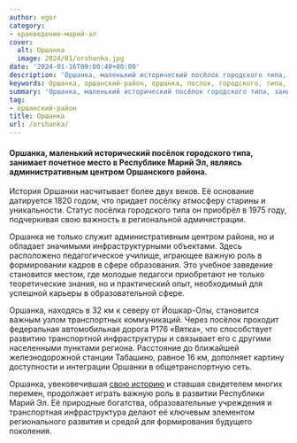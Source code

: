 ```yaml
---
author: egor
category:
- краеведение-марий-эл
cover:
  alt: Оршанка
  image: 2024/01/orshanka.jpg
date: '2024-01-16T09:00:40+00:00'
description: 'Оршанка, маленький исторический посёлок городского типа, занимает почетное место в Республике Марий Эл, являясь административным центром Оршанского...'
keywords: Оршанка, оршанский-район, оршанка, послок, городского, типа, марий, административным, центром, района, оршанки, только, важную, роль, сфере, становится, маленький
summary: 'Оршанка, маленький исторический посёлок городского типа, занимает почетное место в Республике Марий Эл, являясь административным центром Оршанского...'
tag:
- оршанский-район
title: Оршанка
url: /orshanka/
---
```


#### Оршанка, маленький исторический посёлок городского типа, занимает почетное место в Республике Марий Эл, являясь административным центром Оршанского района.

История Оршанки насчитывает более двух веков. Её основание датируется 1820 годом, что придает посёлку атмосферу старины и уникальности. Статус посёлка городского типа он приобрёл в 1975 году, подчеркивая свою важность в региональной администрации.

Оршанка не только служит административным центром района, но и обладает значимыми инфраструктурными объектами. Здесь расположено педагогическое училище, играющее важную роль в формировании кадров в сфере образования. Это учебное заведение становится местом, где молодые педагоги приобретают не только теоретические знания, но и практический опыт, необходимый для успешной карьеры в образовательной сфере.

Оршанка, находясь в 32 км к северу от Йошкар-Олы, становится важным узлом транспортных коммуникаций. Через посёлок проходит федеральная автомобильная дорога Р176 «Вятка», что способствует развитию транспортной инфраструктуры и связывает его с другими населенными пунктами региона. Расстояние до ближайшей железнодорожной станции Табашино, равное 16 км, дополняет картину доступности и интеграции Оршанки в общетранспортную сеть.

Оршанка, увековечившая [свою историю](/rootstech-2024/) и ставшая свидетелем многих перемен, продолжает играть важную роль в развитии Республики Марий Эл. Её природные богатства, образовательные учреждения и транспортная инфраструктура делают её ключевым элементом регионального развития и средой для формирования будущего поколения.